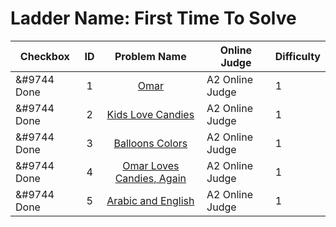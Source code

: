 # Ladder Name: First Time To Solve

| Checkbox | ID  | Problem Name | Online Judge | Difficulty |
|---|:---:|:---:|---|---|
|&#9744 Done|1|[Omar](p?ID=1)|A2 Online Judge|1|
|&#9744 Done|2|[Kids Love Candies](p?ID=17)|A2 Online Judge|1|
|&#9744 Done|3|[Balloons Colors](p?ID=6)|A2 Online Judge|1|
|&#9744 Done|4|[Omar Loves Candies, Again](p?ID=193)|A2 Online Judge|1|
|&#9744 Done|5|[Arabic and English](p?ID=24)|A2 Online Judge|1|
